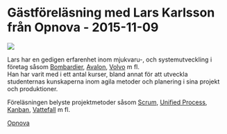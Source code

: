 # Gästföreläsning med Lars Karlsson från Opnova - 2015-11-09


<img src="http://www.opnova.se/SiteAssets/om-oss/lars%20karlsson200x300.JPG" />


Lars har en gedigen erfarenhet inom mjukvaru-, och systemutveckling i företag såsom
<a href="http://se.bombardier.com/se/home.htm">Bombardier</a>, <a href="http://www.avaloninnovation.com/en/">Avalon</a>, <a href="http://www.volvoit.com/volvoit/global/en-gb/Pages/Home%20page.aspx">Volvo</a> m fl.  
Han har varit med i ett antal kurser, bland annat för att 
utveckla studenternas kunskaperna inom agila metoder och planering i sina projekt och produktioner.

Föreläsningen belyste projektmetoder såsom <a href="https://en.wikipedia.org/wiki/Scrum_(software_development)">Scrum</a>, <a href="https://en.wikipedia.org/wiki/Unified_Process">Unified Process</a>, <a href="https://en.wikipedia.org/wiki/Kanban_(development)">Kanban</a>, <a href="https://en.wikipedia.org/wiki/Waterfall_model">Vattefall</a> m fl.


<a href="http://www.opnova.se/" target="_blank">Opnova</a>
